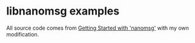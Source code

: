libnanomsg examples
===================

All source code comes from [Getting Started with 'nanomsg'][1] with my own modification.

[1]: http://tim.dysinger.net/posts/2013-09-16-getting-started-with-nanomsg.html
